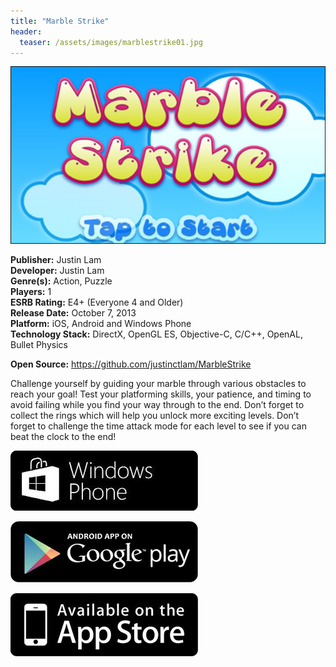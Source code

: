 ```yaml
---
title: "Marble Strike"
header:
  teaser: /assets/images/marblestrike01.jpg
---
```


![Marble Strike](/assets/images/marblestrike01.jpg)

**Publisher:** Justin Lam  
**Developer:** Justin Lam  
**Genre(s):** Action, Puzzle  
**Players:** 1  
**ESRB Rating:** E4+ (Everyone 4 and Older)  
**Release Date:** October 7, 2013  
**Platform:** iOS, Android and Windows Phone  
**Technology Stack:** DirectX, OpenGL ES, Objective-C, C/C++, OpenAL, Bullet Physics  

**Open Source:** <https://github.com/justinctlam/MarbleStrike>

Challenge yourself by guiding your marble through various obstacles to reach your goal! Test your platforming skills, your patience, and timing to avoid failing while you find your way through to the end. Don’t forget to collect the rings which will help you unlock more exciting levels. Don’t forget to challenge the time attack mode for each level to see if you can beat the clock to the end!

[![](/assets/images/store_windows_phone_icon.jpg)](https://itunes.apple.com/us/app/marble-strike/id701415002?mt=8)

[![](/assets/images/store_google_icon.jpg)](https://play.google.com/store/apps/details?id=com.justinlam.marblestrike&hl=en)

[![](/assets/images/store_apple_icon.jpg)](http://www.windowsphone.com/en-us/store/app/marble-strike/3e2b0fa6-34f1-4a3a-a885-a9349c22a75f)
